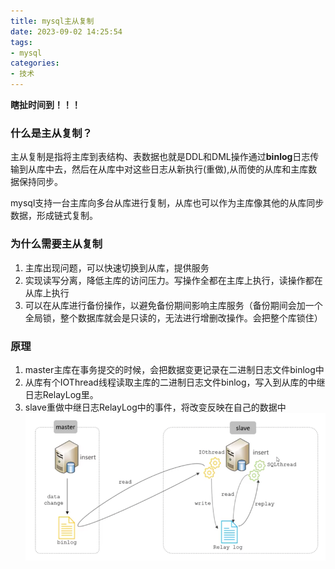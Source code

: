 ```yaml
---
title: mysql主从复制
date: 2023-09-02 14:25:54
tags:
- mysql
categories:
- 技术
---
```

**瞎扯时间到！！！**

### 什么是主从复制？

主从复制是指将主库到表结构、表数据也就是DDL和DML操作通过**binlog**日志传输到从库中去，然后在从库中对这些日志从新执行(重做),从而使的从库和主库数据保持同步。

mysql支持一台主库向多台从库进行复制，从库也可以作为主库像其他的从库同步数据，形成链式复制。

### 为什么需要主从复制
1. 主库出现问题，可以快速切换到从库，提供服务
2. 实现读写分离，降低主库的访问压力。写操作全都在主库上执行，读操作都在从库上执行
3. 可以在从库进行备份操作，以避免备份期间影响主库服务（备份期间会加一个全局锁，整个数据库就会是只读的，无法进行增删改操作。会把整个库锁住）

### 原理
1. master主库在事务提交的时候，会把数据变更记录在二进制日志文件binlog中
2. 从库有个IOThread线程读取主库的二进制日志文件binlog，写入到从库的中继日志RelayLog里。
3. slave重做中继日志RelayLog中的事件，将改变反映在自己的数据中
![img.png](../images/master-slave.png)
